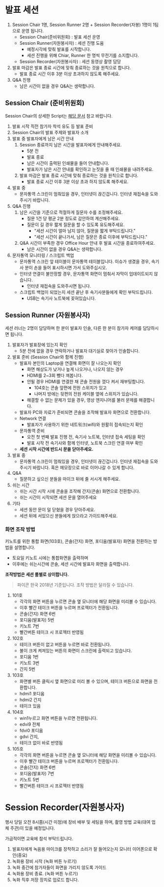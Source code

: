# 발표 세션

1. Session Chair 1명, Session Runner 2명 + Session Recorder(자봉) 1명이 1팀으로 운영 됩니다.
    - Session Chair(준비위원회) : 발표 세션 운영
    - Session Runner(자원봉사자) : 세션 진행 도움
        - 예정시각에 맞춰 발표를 시작합니다.
        - 세션 진행을 위해 Chiar, Runner 한 명씩 무전기를 소지합니다.
    - Session Recorder(자원봉사자) : 세션 동영상 촬영 담당 
3. 발표 마감은 발표 종료 시간에 맞춰 종료하는 것을 원칙으로 합니다. 
    - 발표 종료 시간 이후 3분 이상 초과하지 않도록 해주세요.
4. Q&A 진행
    - 남은 시간이 없을 경우 Q&A는 생략합니다.

## Session Chair (준비위원회)

Session Chair의 상세한 Script는 [해당 문서](https://drive.google.com/open?id=1Zh9YFvki1R98NvKfUTT8JNeGXgTx57CdtuFwt_fBIgA) 참고 바랍니다.

1. 발표 시작 직전 참가자 착석 유도 등 발표 준비 
2. Session Chair의 발표 주제와 발표자 소개
3. 발표 중 발표자에게 남은 시간 안내
    1. Session 종료까지 남은 시간을 발표자에게 안내해주세요.
        - 5분 전
        - 발표 종료
        - 남은 시간이 출력된 인쇄물을 들어 안내합니다.
        - 발표자가 남은 시간 안내를 확인하고 눈짓을 줄 때 인쇄물을 내려주세요.
    2. 발표 마감은 발표 종료 시간에 맞춰 종료하는 것을 원칙으로 합니다. 
        - 발표 종료 시간 이후 3분 이상 초과 하지 않도록 해주세요.
4. 발표 중
    - 문자통역 스크린이 멈춰있을 경우, 인터넷이 끊긴겁니다. 인터넷 재접속을 도와주시기 바랍니다.
5. Q&A 진행
    1. 남은 시간을 기준으로 적절하게 질문자 수를 조정해주세요.
        - 질문 1건 당 평균 2분 정도로 감안하여 계산해주세요.
        - 질문이 길 경우 짧게 질문을 할 수 있도록 유도해주세요.
            - "세션 시간이 얼마 남지 않아, 질문을 짧게 부탁드립니다."
            - "세션 시간이 끝나가서, 남은 질문은 종료 이후에 부탁드립니다."
    2. Q&A 시간이 부족한 경우 Office Hour 안내 후 발표 시간을 종료하여주세요.
        - 남은 시간이 없을 경우 Q&A는 생략합니다.
6. 문자통역 모니터링 / 스크립트 백업
    - 문자통역 스크린 앞 테이블이 문자통역 테이블입니다. 이슈가 생겼을 경우, 속기사 분이 손을 들어 표시하시면 가서 도와주십시오.
    - 인터넷 연결이 불안정할 경우, 문자통역 화면이 멈춰서 자막이 업데이트되지 않습니다. 
        - 인터넷 재접속을 도와주시면 됩니다. 
    - 스크립트 백업이 되었는지 세션 끝난 후 속기사분들에게 확인 부탁드립니다. 
        - USB는 속기사 노트북에 꽂혀있습니다.

## Session Runner (자원봉사자)

세션 러너는 2명이 담당하며 한 분이 발표자 인솔, 다른 한 분이 참가자 케어를 담당하시면 됩니다.

1. 발표자가 발표장에 있는지 확인
    - 5분 전에 없을 경우 연락하거나 발표자 대기실로 찾아가 인솔합니다.
2. 발표 준비 (Session Chair와 함께 진행)
    - 발표자 본인의 Laptop을 연결해 화면이 잘 나오는지 확인
        - 화면 해상도가 낮거나 높게 나오거나, 나오지 않는 경우
        - HDMI를 2~3회 뺐다 껴봅니다.
        - 안될 경우 HDMI를 연결한 채 콘솔 전원을 껐다 켜서 재부팅합니다.
            - 104호는 콘솔 앞편에 전원 스위치가 있고 
            - 나머지 방에는 뒷편의 전원 케이블 옆에 스위치가 있습니다.
        - 해결할 수 없는 문제가 있을 경우, 영상 엔지니어를 불러 문제를 해결합니다.
    - 발표자 PC와 자료가 준비되면 콘솔을 조작해 발표자 화면으로 전환합니다.
    - Network 연결
        - 발표자가 사용하기 위한 네트워크(wifi)와 원활히 접속되는지 확인
    - 문자통역 준비
        - 오전 첫 번째 발표 진행 전, 속기사 노트북, 인터넷 접속 세팅을 확인
        - 발표 시작 전 속기사와 함께 인터넷, 노트북 스크린 연결 여부 확인
    - **세션 시작 시간에 반드시 문을 닫아주세요.**
3. 발표 중
    - 문자통역 스크린이 멈춰있을 경우, 인터넷이 끊긴겁니다. 인터넷 재접속을 도와주시기 바랍니다. 혹은 메모장으로 바로 이어나갈 수 있게 합니다.
4. Q&A
    - 질문하고 싶으신 분들을 마이크 뒤에 줄 서시게 해주세요.
5. 쉬는 시간
    - 쉬는 시간 시작 시에 콘솔을 조작해 간지(콘솔) 화면으로 전환합니다.
    - 쉬는 시간이 시작되면 세션 문을 열어주세요
6. 기타
    - 세션 동안 문이 덜 닫혔을 경우 닫아주세요.
    - 세션 뒤에 서있으신 분들에게 앉으라고 가이드해주세요.

### 화면 조작 방법

키노트를 위한 통합 화면(103호), 콘솔(간지) 화면, 포디움(발표자) 화면을 전환하는 방법을 설명합니다. 

- 토요일 키노트 시에는 통합화면을 출력하며
- 이후에는 쉬는시간에 콘솔, 세션 시간에 발표자 화면을 출력합니다.

**조작방법은 세션 룸별로 상이합니다.**

> 파이콘 한국 2018년 기준입니다. 조작 방법은 달라질 수 있습니다.

1. 101호
    - 각각의 화면 버튼을 누르면 콘솔 옆 모니터에 해당 화면을 미리볼 수 있습니다.
    - 이후 빨간 테이크 버튼을 누르며 프로젝터가 전환됩니다.
    - 콘솔(간지) 화면 6번  
    - 포디움(발표자) 5번  
    - 키노트 7번 
    - 빨간버튼 테이크 시 프로젝터 반영됨
2. 102호
    - 테이크 버튼이 없고 버튼을 누르면 바로 전환됩니다.
    - 불이 크게 켜져있는 버튼의 화면이 스크린에 출력되고 있습니다.
    - 포디움 1번 
    - 키노트 3번
    - 간지 5번
3. 103호
    - 화면별 버튼 클릭시 옆 화면으로 미리 볼 수 있으며, 테이크 버튼으로 화면을 전환합니다.
    - hdmi1 포디움 
    - hdmi2 간지 
    - 테이크 있음
4. 104호
    - win1누르고 화면 버튼을 누르면 전환됩니다.
    - edvi9 전체 
    - fdvi0 포디움 
    - gdvi 간지, 
    - 테이크 없이 바로 반영됨
5. 105호
    - 각각의 화면 버튼을 누르면 콘솔 옆 모니터에 해당 화면을 미리볼 수 있습니다.
    - 이후 빨간 테이크 버튼을 누르며 프로젝터가 전환됩니다.
    - 콘솔(간지) 화면 6번  
    - 포디움(발표자) 7번  
    - 키노트 5번 
    - 빨간버튼 테이크 시 프로젝터 반영됨

# Session Recorder(자원봉사자)

행사 당일 오전 8시쯤(시간 미정)에 장비 배부 및 세팅을 하며, 촬영 방법 교육(대여 업체 주관)이 있을 예정입니다. 

가급적이면 교육에 참석 부탁드립니다. 

1. 발표자에게 녹음용 마이크를 장착하고 소리가 잘 들어오는지 모니터 이어폰으로 확인(중요)
2. 녹화용 장비 시작 (녹화 버튼 누르기)
3. 녹화 중간에 참가자들이 화면을 가리지 않도록 가이드
4. 녹화용 장비 종료. (녹화 버튼 누르기)
5. 녹화 직후 저장 장치로 업로드 합니다.




